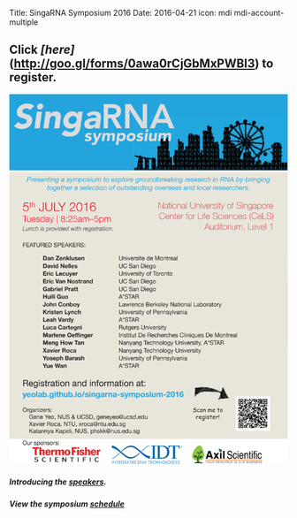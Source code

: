 Title: SingaRNA Symposium 2016
Date: 2016-04-21
icon: mdi mdi-account-multiple

## Click _[here]_(http://goo.gl/forms/0awa0rCjGbMxPWBI3) to register.

![](singaRNA/SG-RNA_flyer.png)


##### Introducing the [speakers](http://yeolab.github.io/singarna-2016-speaker-bios).

##### View the symposium [schedule](http://anthonybourdainontour.com/) 

